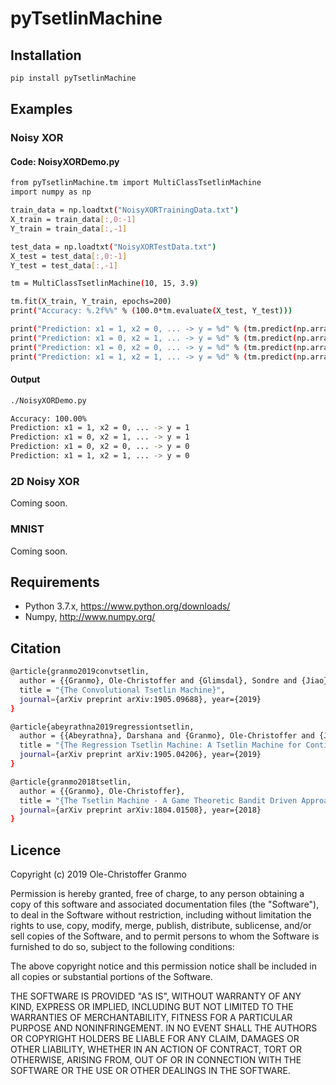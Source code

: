 # pyTsetlinMachine

## Installation

```bash
pip install pyTsetlinMachine
```

## Examples

### Noisy XOR

#### Code: NoisyXORDemo.py

```bash
from pyTsetlinMachine.tm import MultiClassTsetlinMachine
import numpy as np 

train_data = np.loadtxt("NoisyXORTrainingData.txt")
X_train = train_data[:,0:-1]
Y_train = train_data[:,-1]

test_data = np.loadtxt("NoisyXORTestData.txt")
X_test = test_data[:,0:-1]
Y_test = test_data[:,-1]

tm = MultiClassTsetlinMachine(10, 15, 3.9)

tm.fit(X_train, Y_train, epochs=200)
print("Accuracy: %.2f%%" % (100.0*tm.evaluate(X_test, Y_test)))

print("Prediction: x1 = 1, x2 = 0, ... -> y = %d" % (tm.predict(np.array([1,0,1,0,1,0,1,1,1,1,0,0]))))
print("Prediction: x1 = 0, x2 = 1, ... -> y = %d" % (tm.predict(np.array([0,1,1,0,1,0,1,1,1,1,0,0]))))
print("Prediction: x1 = 0, x2 = 0, ... -> y = %d" % (tm.predict(np.array([0,0,1,0,1,0,1,1,1,1,0,0]))))
print("Prediction: x1 = 1, x2 = 1, ... -> y = %d" % (tm.predict(np.array([1,1,1,0,1,0,1,1,1,1,0,0]))))
```


#### Output

```bash
./NoisyXORDemo.py 

Accuracy: 100.00%
Prediction: x1 = 1, x2 = 0, ... -> y = 1
Prediction: x1 = 0, x2 = 1, ... -> y = 1
Prediction: x1 = 0, x2 = 0, ... -> y = 0
Prediction: x1 = 1, x2 = 1, ... -> y = 0
```

### 2D Noisy XOR

Coming soon.

### MNIST

Coming soon.

## Requirements

- Python 3.7.x, https://www.python.org/downloads/
- Numpy, http://www.numpy.org/

## Citation

```bash
@article{granmo2019convtsetlin,
  author = {{Granmo}, Ole-Christoffer and {Glimsdal}, Sondre and {Jiao}, Lei and {Goodwin}, Morten and {Omlin}, Christian W. and {Berge}, Geir Thore},
  title = "{The Convolutional Tsetlin Machine}",
  journal={arXiv preprint arXiv:1905.09688}, year={2019}
}
```

```bash
@article{abeyrathna2019regressiontsetlin,
  author = {{Abeyrathna}, Darshana and {Granmo}, Ole-Christoffer and {Jiao}, Lei and {Goodwin}, Morten},
  title = "{The Regression Tsetlin Machine: A Tsetlin Machine for Continuous Output Problems}",
  journal={arXiv preprint arXiv:1905.04206}, year={2019}
}
```

```bash
@article{granmo2018tsetlin,
  author = {{Granmo}, Ole-Christoffer},
  title = "{The Tsetlin Machine - A Game Theoretic Bandit Driven Approach to Optimal Pattern Recognition with Propositional Logic}",
  journal={arXiv preprint arXiv:1804.01508}, year={2018}
}
```

## Licence

Copyright (c) 2019 Ole-Christoffer Granmo

Permission is hereby granted, free of charge, to any person obtaining a copy
of this software and associated documentation files (the "Software"), to deal
in the Software without restriction, including without limitation the rights
to use, copy, modify, merge, publish, distribute, sublicense, and/or sell
copies of the Software, and to permit persons to whom the Software is
furnished to do so, subject to the following conditions:

The above copyright notice and this permission notice shall be included in all
copies or substantial portions of the Software.

THE SOFTWARE IS PROVIDED "AS IS", WITHOUT WARRANTY OF ANY KIND, EXPRESS OR
IMPLIED, INCLUDING BUT NOT LIMITED TO THE WARRANTIES OF MERCHANTABILITY,
FITNESS FOR A PARTICULAR PURPOSE AND NONINFRINGEMENT. IN NO EVENT SHALL THE
AUTHORS OR COPYRIGHT HOLDERS BE LIABLE FOR ANY CLAIM, DAMAGES OR OTHER
LIABILITY, WHETHER IN AN ACTION OF CONTRACT, TORT OR OTHERWISE, ARISING FROM,
OUT OF OR IN CONNECTION WITH THE SOFTWARE OR THE USE OR OTHER DEALINGS IN THE
SOFTWARE.
